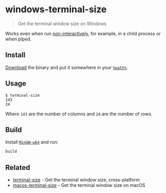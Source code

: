 # windows-terminal-size

> Get the terminal window size on Windows

Works even when run [non-interactively](https://www.tldp.org/LDP/abs/html/intandnonint.html), for example, in a child process or when piped.

## Install

[Download](https://github.com/sindresorhus/windows-terminal-size/releases/latest) the binary and put it somewhere in your [`%path%`](https://stackoverflow.com/a/28778358/64949).

## Usage

```
$ terminal-size
143
24
```

Where `143` are the number of columns and `24` are the number of rows.

## Build

Install [`MinGW-w64`](https://sourceforge.net/projects/mingw-w64/) and run:

```sh
build
```

## Related

- [terminal-size](https://github.com/sindresorhus/terminal-size) - Get the terminal window size, cross-platform
- [macos-terminal-size](https://github.com/sindresorhus/macos-terminal-size) - Get the terminal window size on macOS
